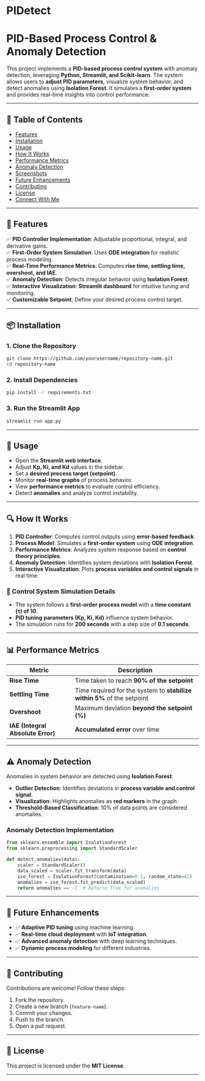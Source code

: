 # PIDetect

# PID-Based Process Control & Anomaly Detection

This project implements a **PID-based process control system** with anomaly detection, leveraging **Python, Streamlit, and Scikit-learn**. The system allows users to **adjust PID parameters**, visualize system behavior, and detect anomalies using **Isolation Forest**. It simulates a **first-order system** and provides real-time insights into control performance.

---

## 📌 Table of Contents
- [Features](#-features)
- [Installation](#-installation)
- [Usage](#-usage)
- [How It Works](#-how-it-works)
- [Performance Metrics](#-performance-metrics)
- [Anomaly Detection](#-anomaly-detection)
- [Screenshots](#-screenshots)
- [Future Enhancements](#-future-enhancements)
- [Contributing](#-contributing)
- [License](#-license)
- [Connect With Me](#-connect-with-me)

---

## 🚀 Features
✅ **PID Controller Implementation**: Adjustable proportional, integral, and derivative gains.  
✅ **First-Order System Simulation**: Uses **ODE integration** for realistic process modeling.  
✅ **Real-Time Performance Metrics**: Computes **rise time, settling time, overshoot, and IAE**.  
✅ **Anomaly Detection**: Detects irregular behavior using **Isolation Forest**.  
✅ **Interactive Visualization**: **Streamlit dashboard** for intuitive tuning and monitoring.  
✅ **Customizable Setpoint**: Define your desired process control target.  

---

## 📦 Installation
### **1. Clone the Repository**
```bash
git clone https://github.com/yourusername/repository-name.git
cd repository-name
```
### **2. Install Dependencies**
```bash
pip install -r requirements.txt
```
### **3. Run the Streamlit App**
```bash
streamlit run app.py
```

---

## 🎯 Usage
- Open the **Streamlit web interface**.
- Adjust **Kp, Ki, and Kd** values in the sidebar.
- Set a **desired process target (setpoint)**.
- Monitor **real-time graphs** of process behavior.
- View **performance metrics** to evaluate control efficiency.
- Detect **anomalies** and analyze control instability.

---

## 🔍 How It Works
1. **PID Controller**: Computes control outputs using **error-based feedback**.
2. **Process Model**: Simulates a **first-order system** using **ODE integration**.
3. **Performance Metrics**: Analyzes system response based on **control theory principles**.
4. **Anomaly Detection**: Identifies system deviations with **Isolation Forest**.
5. **Interactive Visualization**: Plots **process variables and control signals** in real time.

### **📌 Control System Simulation Details**
- The system follows a **first-order process model** with a **time constant (τ) of 10**.
- **PID tuning parameters (Kp, Ki, Kd)** influence system behavior.
- The simulation runs for **200 seconds** with a step size of **0.1 seconds**.

---

## 📊 Performance Metrics
| **Metric**         | **Description** |
|------------------|-------------|
| **Rise Time**   | Time taken to reach **90% of the setpoint** |
| **Settling Time** | Time required for the system to **stabilize within 5%** of the setpoint |
| **Overshoot**   | Maximum deviation **beyond the setpoint (%)** |
| **IAE (Integral Absolute Error)** | **Accumulated error** over time |

---

## ⚠️ Anomaly Detection
Anomalies in system behavior are detected using **Isolation Forest**:
- **Outlier Detection**: Identifies deviations in **process variable and control signal**.
- **Visualization**: Highlights anomalies as **red markers** in the graph.
- **Threshold-Based Classification**: 10% of data points are considered anomalies.

### **Anomaly Detection Implementation**
```python
from sklearn.ensemble import IsolationForest
from sklearn.preprocessing import StandardScaler

def detect_anomalies(data):
    scaler = StandardScaler()
    data_scaled = scaler.fit_transform(data)
    iso_forest = IsolationForest(contamination=0.1, random_state=42)
    anomalies = iso_forest.fit_predict(data_scaled)
    return anomalies == -1  # Returns True for anomalies
```

---

## 🚀 Future Enhancements
- ✅ **Adaptive PID tuning** using machine learning.
- ✅ **Real-time cloud deployment** with **IoT integration**.
- ✅ **Advanced anomaly detection** with deep learning techniques.
- ✅ **Dynamic process modeling** for different industries.

---

## 🤝 Contributing
Contributions are welcome! Follow these steps:
1. Fork the repository.
2. Create a new branch (`feature-name`).
3. Commit your changes.
4. Push to the branch.
5. Open a pull request.

---

## 📜 License
This project is licensed under the **MIT License**.

---


